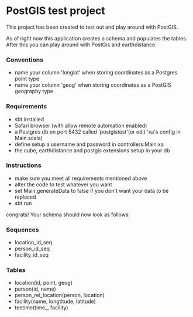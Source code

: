 # PostGIS test project

This project has been created to test out and play around with PostGIS.

As of right now this application creates a schema and populates the tables. After this you can play around with PostGis and earthdistance.

### Conventions
- name your column 'longlat' when storing coordinates as a Postgres point type
- name your column 'geog' when storing coordinates as a PostGIS geography type

### Requirements
- sbt installed
- Safari browser (with allow remote automation enabled)
- a Postgres db on port 5432 called 'postgistest'(or edit 'xa's config in Main.scala)
- define setup a username and password in controllers.Main.xa
- the cube, earthdistance and postgis extensions setup in your db

### Instructions
- make sure you meet all requirements mentioned above
- alter the code to test whatever you want
- set Main.generateData to false if you don't want your data to be replaced
- sbt run

congrats! Your schema should now look as follows:

### Sequences
- location_id_seq
- person_id_seq
- facility_id_seq

### Tables
 - location(id, point, geog)
 - person(id, name)
 - person_rel_location(person, location)
 - facility(name, longtitude, latitude)
 - teetime(time_, facility)